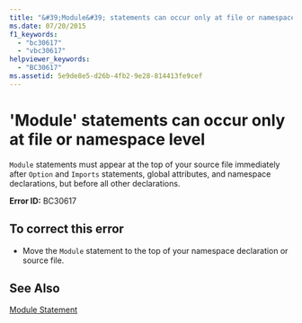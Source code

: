 ```yaml
---
title: "&#39;Module&#39; statements can occur only at file or namespace level"
ms.date: 07/20/2015
f1_keywords: 
  - "bc30617"
  - "vbc30617"
helpviewer_keywords: 
  - "BC30617"
ms.assetid: 5e9de8e5-d26b-4fb2-9e28-814413fe9cef
---
```

# &#39;Module&#39; statements can occur only at file or namespace level
`Module` statements must appear at the top of your source file immediately after `Option` and `Imports` statements, global attributes, and namespace declarations, but before all other declarations.  
  
 **Error ID:** BC30617  
  
## To correct this error  
  
- Move the `Module` statement to the top of your namespace declaration or source file.  
  
## See Also  
 [Module Statement](../../../visual-basic/language-reference/statements/module-statement.md)
